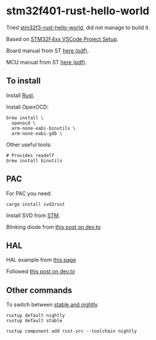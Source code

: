 # stm32f401-rust-hello-world

Tried [stm32f3-rust-hello-world][ref1], did not manage to build it.

Based on [STM32F4xx VSCode Project Setup][ref2].

Board manual from ST [here (pdf)](https://www.st.com/en/evaluation-tools/nucleo-f401re.html#documentation).

MCU manual from ST [here (pdf)](https://www.st.com/en/microcontrollers-microprocessors/stm32f401re.html#documentation).


## To install

Install [Rust][ref_rust].

Install OpenOCD:

```
brew install \
  openocd \
  arm-none-eabi-binutils \
  arm-none-eabi-gdb \
```

Other useful tools:

```
# Provides readelf
brew install binutils
```

## PAC

For PAC you need:

```
cargo install svd2rust
```

Install SVD from [STM](https://www.st.com/content/st_com/en/search.html#q=svd-t=resources-page=1).

Blinking diode from [this post on dev.to](https://dev.to/theembeddedrustacean/stm32f4-embedded-rust-at-the-pac-gpio-control-20h4)

## HAL

HAL example from [this page](https://github.com/stm32-rs/stm32f4xx-hal?tab=readme-ov-file)

Followed [this post on dev.to](https://dev.to/theembeddedrustacean/stm32f4-embedded-rust-at-the-pac-svd2rust-457d)

[ref1]:https://github.com/phreaknik/stm32f3-rust-hello-world
[ref2]:https://apollolabs.notion.site/STM32F4xx-VSCode-Project-Setup-3cdea2ce79f34a08a1a7e3f987e992a7
[ref_rust]:https://www.rust-lang.org/tools/install
[ref_xargo]:https://github.com/japaric/xargo

## Other commands

To switch between [stable and nightly][ref_stable]

```
rustup default nightly
rustup default stable
```

[ref_stable]:https://users.rust-lang.org/t/how-to-switch-between-rust-stable-version-and-nightly-verison-in-vscode/61429

```
rustup component add rust-src --toolchain nightly
```



